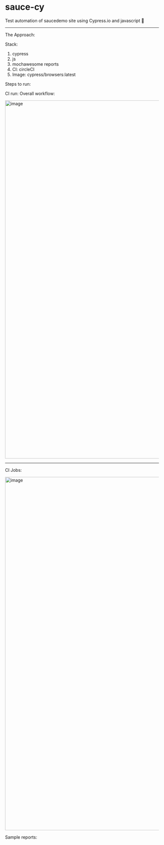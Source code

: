 # sauce-cy
Test automation of saucedemo site using Cypress.io and javascript :construction:

---

The Approach:

Stack:

1. cypress
2. js
3. mochawesome reports
4. CI: circleCI
5. Image: cypress/browsers:latest

Steps to run:

CI run:
Overall workflow:

<img width="1170" alt="image" src="https://user-images.githubusercontent.com/30006440/182022006-ae8b3e79-2baf-49db-96af-82148f6e2cf4.png">

---

CI Jobs:

<img width="1154" alt="image" src="https://user-images.githubusercontent.com/30006440/182022033-e5f0803c-17a4-4b79-b185-76ed15b40d3d.png">


Sample reports:


